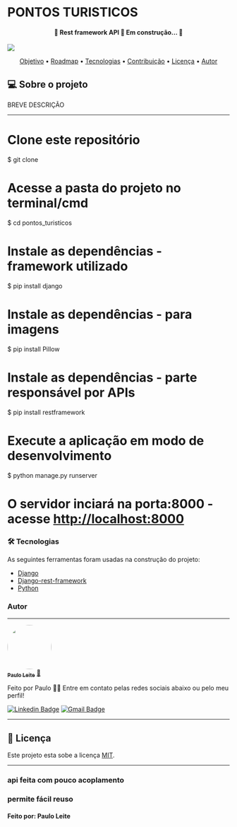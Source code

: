 

<h1>PONTOS TURISTICOS</h1>
<h4 align="center"> 
	🚧  Rest framework API 🚀 Em construção...  🚧
</h4>
<img src="https://img.shields.io/static/v1?label=Python&message=DJANGO&color=green&style=for-the-badge&logo=django" />

<p align="center">
 <a href="#objetivo">Objetivo</a> •
 <a href="#roadmap">Roadmap</a> • 
 <a href="#tecnologias">Tecnologias</a> • 
 <a href="#contribuicao">Contribuição</a> • 
 <a href="#licenc-a">Licença</a> • 
 <a href="#autor">Autor</a>
</p>

## 💻 Sobre o projeto

BREVE DESCRIÇÃO

---

# Clone este repositório
$ git clone 

# Acesse a pasta do projeto no terminal/cmd
$ cd pontos_turisticos

# Instale as dependências - framework utilizado
$ pip install django

# Instale as dependências - para imagens
$ pip install Pillow

# Instale as dependências - parte responsável por APIs
$ pip install restframework

# Execute a aplicação em modo de desenvolvimento
$ python manage.py runserver

# O servidor inciará na porta:8000 - acesse <http://localhost:8000> 

### 🛠 Tecnologias

As seguintes ferramentas foram usadas na construção do projeto:

- [Django](https://www.djangoproject.com/)
- [Django-rest-framework](https://www.django-rest-framework.org/)
- [Python](https://www.python.org/)

### Autor
---

<a href="https://github.com/pjelelhml/">
 <img style="border-radius: 50%;" src="https://avatars.githubusercontent.com/u/37052811?v=4" width="100px;" alt=""/>
 <br />
 <sub><b>Paulo Leite</b></sub></a> <a href="https://github.com/pjelelhml" title="">🚀</a>


Feito por Paulo 👋🏽 Entre em contato pelas redes sociais abaixo ou pelo meu perfil!

[![Linkedin Badge](https://img.shields.io/badge/-Paulo-black?style=flat-square&logo=Linkedin&logoColor=white&link=https://www.linkedin.com/in/paulohml/)](https://www.linkedin.com/in/paulohml/) 
[![Gmail Badge](https://img.shields.io/badge/-paulohmleite1@gmail.com-c14438?style=flat-square&logo=Gmail&logoColor=white&link=mailto:paulohmleite1@gmail.com)](paulohmleite1@gmail.com)

---

## 📝 Licença

Este projeto esta sobe a licença [MIT](./LICENSE).

---



### api feita com pouco acoplamento
### permite fácil reuso

#### Feito por: Paulo Leite
